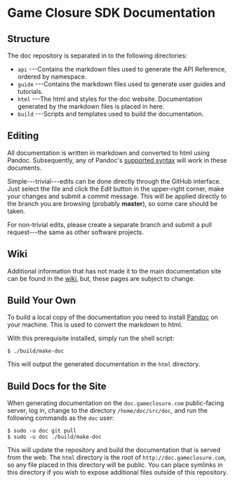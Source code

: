# Game Closure SDK Documentation

## Structure

The doc repository is separated in to the following directories:

* `api` ---Contains the markdown files used to generate the API Reference, ordered by namespace.
* `guide` ---Contains the markdown files used to generate user guides and tutorials.
* `html` ---The html and styles for the doc website. Documentation generated by the markdown files is placed in here.
* `build` ---Scripts and templates used to build the documentation.

## Editing

All documentation is written in markdown and converted to html
using Pandoc. Subsequently, any of Pandoc's [supported syntax](http://johnmacfarlane.net/pandoc/README.html) 
will work in these documents.

Simple---trivial---edits can be done directly through the
GitHub interface. Just select the file and click the
*Edit* button in the upper-right corner, make your
changes and submit a commit message. This will be
applied directly to the branch you are browsing (probably
**master**), so some care should be taken.

For non-trivial edits, please create a separate branch
and submit a pull request---the same as other software projects.

## Wiki

Additional information that has not made it to the main
documentation site can be found in the [wiki](https://github.com/gameclosure/doc/wiki),
but, these pages are subject to change.

## Build Your Own

To build a local copy of the documentation you need to
install [Pandoc](http://johnmacfarlane.net/pandoc/) on your
machine. This is used to convert the markdown to html.

With this prerequisite installed, simply run the shell script:

~~~
$ ./build/make-doc
~~~

This will output the generated documentation in the `html` directory.

## Build Docs for the Site

When generating documentation on the `doc.gameclosure.com`
public-facing server, log in, change to the directory `/home/doc/src/doc`,
and run the following commands as the `doc` user:

~~~
$ sudo -u doc git pull
$ sudo -u doc ./build/make-doc
~~~

This will update the repository and build the documentation
that is served from the web. The `html` directory is the
root of `http://doc.gameclosure.com`, so any file placed in
this directory will be public. You can place symlinks in
this directory if you wish to expose additional files
outside of this repository.

